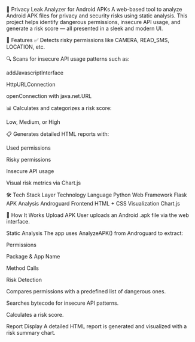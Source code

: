 🔐 Privacy Leak Analyzer for Android APKs
A web-based tool to analyze Android APK files for privacy and security risks using static analysis. This project helps identify dangerous permissions, insecure API usage, and generate a risk score — all presented in a sleek and modern UI.

🧠 Features
✅ Detects risky permissions like CAMERA, READ_SMS, LOCATION, etc.

🔍 Scans for insecure API usage patterns such as:

addJavascriptInterface

HttpURLConnection

openConnection with java.net.URL

📊 Calculates and categorizes a risk score:

Low, Medium, or High

📋 Generates detailed HTML reports with:

Used permissions

Risky permissions

Insecure API usage

Visual risk metrics via Chart.js

🛠 Tech Stack
Layer	Technology
Language	Python
Web Framework	Flask
APK Analysis	Androguard
Frontend	HTML + CSS
Visualization	Chart.js

🚀 How It Works
Upload APK
User uploads an Android .apk file via the web interface.

Static Analysis
The app uses AnalyzeAPK() from Androguard to extract:

Permissions

Package & App Name

Method Calls

Risk Detection

Compares permissions with a predefined list of dangerous ones.

Searches bytecode for insecure API patterns.

Calculates a risk score.

Report Display
A detailed HTML report is generated and visualized with a risk summary chart.
